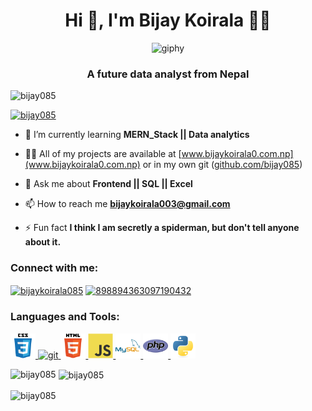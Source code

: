 <h1 align="center">Hi 👋, I'm Bijay Koirala 🧑‍💻</h1>
<div align="center">
  <img src="https://github.com/bijay085/bijay085/assets/107698781/2c966f56-6f5b-4681-a48d-ff9ee2801e7c" alt="giphy" width="80"/>
</div>
<h3 align="center">A future data analyst from Nepal</h3>

<p align="left"> <img src="https://komarev.com/ghpvc/?username=bijay085&label=Profile%20views&color=0e75b6&style=flat" alt="bijay085" /> </p>

<p align="left"> <a href="https://github.com/ryo-ma/github-profile-trophy"><img src="https://github-profile-trophy.vercel.app/?username=bijay085" alt="bijay085" /></a> </p>

- 🌱 I’m currently learning **MERN_Stack || Data analytics**

- 👨‍💻 All of my projects are available at [www.bijaykoirala0.com.np](www.bijaykoirala0.com.np) or in my own git ([github.com/bijay085](https://github.com/bijay085?tab=repositories&type=source))

- 💬 Ask me about **Frontend || SQL || Excel**

- 📫 How to reach me **bijaykoirala003@gmail.com**

- ⚡ Fun fact **I think I am secretly a spiderman, but don't tell anyone about it.**

<h3 align="left">Connect with me:</h3>
<p align="left">
<a href="https://linkedin.com/in/bijaykoirala085" target="blank"><img align="center" src="https://raw.githubusercontent.com/rahuldkjain/github-profile-readme-generator/master/src/images/icons/Social/linked-in-alt.svg" alt="bijaykoirala085" height="30" width="40" /></a>
<a href="https://discord.gg/898894363097190432" target="blank"><img align="center" src="https://raw.githubusercontent.com/rahuldkjain/github-profile-readme-generator/master/src/images/icons/Social/discord.svg" alt="898894363097190432" height="30" width="40" /></a>
</p>

<h3 align="left">Languages and Tools:</h3>
<p align="left"> <a href="https://www.w3schools.com/css/" target="_blank" rel="noreferrer"> <img src="https://raw.githubusercontent.com/devicons/devicon/master/icons/css3/css3-original-wordmark.svg" alt="css3" width="40" height="40"/> </a> <a href="https://git-scm.com/" target="_blank" rel="noreferrer"> <img src="https://www.vectorlogo.zone/logos/git-scm/git-scm-icon.svg" alt="git" width="40" height="40"/> </a> <a href="https://www.w3.org/html/" target="_blank" rel="noreferrer"> <img src="https://raw.githubusercontent.com/devicons/devicon/master/icons/html5/html5-original-wordmark.svg" alt="html5" width="40" height="40"/> </a> <a href="https://developer.mozilla.org/en-US/docs/Web/JavaScript" target="_blank" rel="noreferrer"> <img src="https://raw.githubusercontent.com/devicons/devicon/master/icons/javascript/javascript-original.svg" alt="javascript" width="40" height="40"/> </a> <a href="https://www.mysql.com/" target="_blank" rel="noreferrer"> <img src="https://raw.githubusercontent.com/devicons/devicon/master/icons/mysql/mysql-original-wordmark.svg" alt="mysql" width="40" height="40"/> </a> <a href="https://www.php.net" target="_blank" rel="noreferrer"> <img src="https://raw.githubusercontent.com/devicons/devicon/master/icons/php/php-original.svg" alt="php" width="40" height="40"/> </a> <a href="https://www.python.org" target="_blank" rel="noreferrer"> <img src="https://raw.githubusercontent.com/devicons/devicon/master/icons/python/python-original.svg" alt="python" width="40" height="40"/> </a> </p>

<p><img align="left" src="https://github-readme-stats.vercel.app/api/top-langs?username=bijay085&show_icons=true&locale=en&layout=compact" alt="bijay085" /></p>

<p>&nbsp;<img align="center" src="https://github-readme-stats.vercel.app/api?username=bijay085&show_icons=true&locale=en" alt="bijay085" /></p>

<p><img align="center" src="https://github-readme-streak-stats.herokuapp.com/?user=bijay085&" alt="bijay085" /></p>

